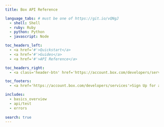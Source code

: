 ```yaml
---
title: Box API Reference

language_tabs: # must be one of https://git.io/vQNgJ
  - shell: Shell
  - ruby: Ruby
  - python: Python
  - javascript: Node

toc_headers_left:
  - <a href='#'>Quickstart</a>
  - <a href='#'>Guides</a>
  - <a href='#'>API Reference</a>

toc_headers_right: 
  - <a class='header-btn' href='https://account.box.com/developers/services'>Dashboard</a>

toc_footers:
  - <a href='https://account.box.com/developers/services'>Sign Up for a Developer Key</a>

includes:
  - basics_overview
  - api/test
  - errors
  
search: true
---
```


